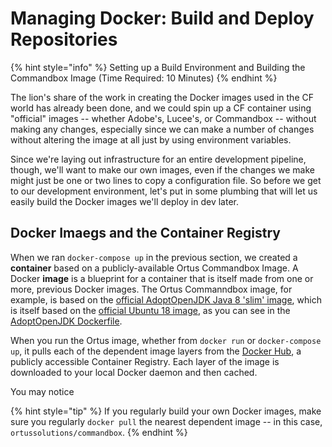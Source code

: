 # Managing Docker: Build and Deploy Repositories

{% hint style="info" %}
Setting up a Build Environment and Building the Commandbox Image \(Time Required: 10 Minutes\)
{% endhint %}

The lion's share of the work in creating the Docker images used in the CF world has already been done, and we could spin up a CF container using "official" images -- whether Adobe's, Lucee's, or Commandbox -- without making any changes, especially since we can make a number of changes without altering the image at all just by using environment variables.

Since we're laying out infrastructure for an entire development pipeline, though, we'll want to make our own images, even if the changes we make might just be one or two lines to copy a configuration file. So before we get to our development environment, let's put in some plumbing that will let us easily build the Docker images we'll deploy in dev later.

## Docker Imaegs and the Container Registry

When we ran `docker-compose up` in the previous section, we created a **container** based on a publicly-available Ortus Commandbox Image. A Docker **image** is a blueprint for a container that is itself made from one or more, previous Docker images. The Ortus Commanndbox image, for example, is based on the [official AdoptOpenJDK Java 8 'slim' image](https://hub.docker.com/r/adoptopenjdk/openjdk8), which is itself based on the [official Ubuntu 18 image](https://hub.docker.com/_/ubuntu), as you can see in the [AdoptOpenJDK Dockerfile](https://github.com/AdoptOpenJDK/openjdk-docker/blob/master/8/jdk/ubuntu/Dockerfile.hotspot.releases.slim).

When you run the Ortus image, whether from `docker run` or `docker-compose up`, it pulls each of the dependent image layers from the [Docker Hub](https://www.docker.com/products/docker-hub), a publicly accessible Container Registry. Each layer of the image is downloaded to your local Docker daemon and then cached.

You may notice

{% hint style="tip" %}
If you regularly build your own Docker images, make sure you regularly `docker pull` the nearest dependent image -- in this case, `ortussolutions/commandbox`. 
{% endhint %}